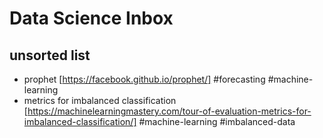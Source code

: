 # Data Science Inbox

## unsorted list

- prophet [https://facebook.github.io/prophet/] #forecasting #machine-learning
- metrics for imbalanced classification [https://machinelearningmastery.com/tour-of-evaluation-metrics-for-imbalanced-classification/] #machine-learning #imbalanced-data

